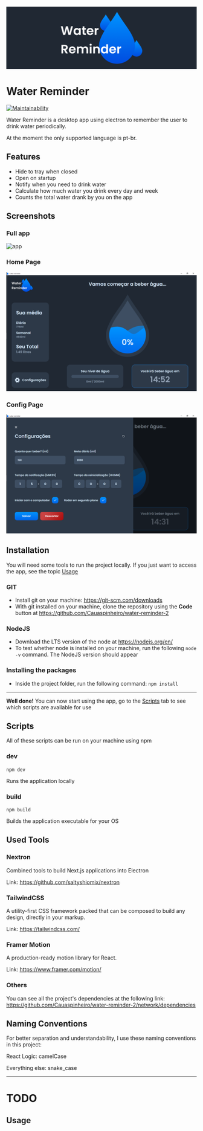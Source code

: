 ![WATER REMINDER](.github/readme.png)

# Water Reminder

[![Maintainability](https://api.codeclimate.com/v1/badges/706d0ce70c31e3977832/maintainability)](https://codeclimate.com/github/Cauaspinheiro/water-reminder-2/maintainability)

Water Reminder is a desktop app using electron to remember the user to drink water periodically.

At the moment the only supported language is pt-br.

## Features

- Hide to tray when closed
- Open on startup
- Notify when you need to drink water
- Calculate how much water you drink every day and week
- Counts the total water drank by you on the app

## Screenshots

### Full app

![app](.github/app.gif)

### Home Page

![home](.github/home.png)

### Config Page

![config](.github/config.png)

## Installation

You will need some tools to run the project locally. If you just want to access the app, see the topic [Usage](#usage)

### GIT

- Install git on your machine: https://git-scm.com/downloads
- With git installed on your machine, clone the repository using the **Code** button at https://github.com/Cauaspinheiro/water-reminder-2

### NodeJS

- Download the LTS version of the node at https://nodejs.org/en/
- To test whether node is installed on your machine, run the following `node -v` command. The NodeJS version should appear

### Installing the packages

- Inside the project folder, run the following command: `npm install`

---

**Well done!** You can now start using the app, go to the [Scripts](#scripts) tab to see which scripts are available for use

## Scripts

All of these scripts can be run on your machine using npm

### dev

```shell script
npm dev
```

Runs the application locally

### build

```shell script
npm build
```

Builds the application executable for your OS

## Used Tools

### Nextron

Combined tools to build Next.js applications into Electron

Link: https://github.com/saltyshiomix/nextron

### TailwindCSS

A utility-first CSS framework packed that can be composed to build any design, directly in your markup.

Link: https://tailwindcss.com/

### Framer Motion

A production-ready motion library for React.

Link: https://www.framer.com/motion/

### Others

You can see all the project's dependencies at the following link: https://github.com/Cauaspinheiro/water-reminder-2/network/dependencies

## Naming Conventions

For better separation and understandability, I use these naming conventions in this project:

React Logic: camelCase

Everything else: snake_case

---

# TODO

## Usage
